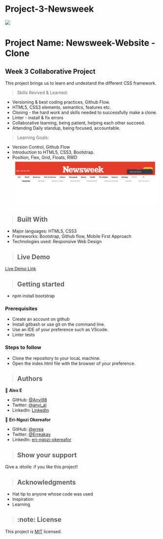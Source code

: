 # Project-3-Newsweek

![](https://img.shields.io/badge/Microverse-blueviolet)
# Project Name: Newsweek-Website - Clone
## Week 3 Collaborative Project
This project brings us to learn and undestand the different CSS framework.
>Skills Revived & Learned:
- Versioning & best coding practices, Github Flow.
- HTML5, CSS3 elements, semantics, features etc.
- Cloning - the hard work and skills needed to successfully make a clone.
- Linter - install & fix errors
- Collaborative learning, being patient, helping each other succeed.
- Attending Daily standup, being focused, accountable.
> Learning Goals:
- Version Control, Github Flow
- Introduction to HTML5, CSS3, Bootstrap.
- Position, Flex, Grid, Floats, RWD
![screenshot](img/screenshot.png)
>## Built With
- Major languages: HTML5, CSS3
- Frameworks: Bootstrap, Github flow, Mobile First Approach
- Technologies used: Responsive Web Design
>## Live Demo
[Live Demo Link](https://smy5152.github.io/newsweek-clone-wk3/)
>## Getting started
- npm install bootstrap
### Prerequisites
- Create an account on github
- Install gitbash or use git on the command line.
- Use an IDE of your preference such as VScode.
- Linter tests
### Steps to follow
- Clone the repository to your locaL machine.
- Open the index.html file with the browser of your preference.
>## Authors
 👤 **Alex E**
- GitHub: [@Anvi98](https://github.com/Anvi98)
- Twitter: [@anvi_al](https://twitter.com/anvi_al)
- LinkedIn: [LinkedIn](https://www.linkedin.com/in/anvi-alex-eponon/)

 👤 **Eri-Ngozi Okereafor**
- GitHub: [@errea](https://github.com/errea)
- Twitter: [@Erreakay](https://twitter.com/Erreakay)
- LinkedIn: [eri-ngozi-okereafor](https://www.linkedin.com/in/eri-ngozi-okereafor/)
>## Show your support
  Give a :étoile:️ if you like this project!
>## Acknowledgments
- Hat tip to anyone whose code was used
- Inspiration
- Learning
>## :note: License
This project is [MIT](./LICENSE) licensed.